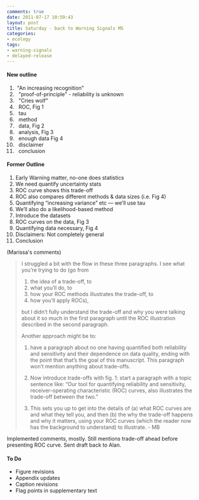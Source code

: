 ```yaml
---
comments: true
date: 2011-07-17 10:59:43
layout: post
title: Saturday - back to Warning Signals MS
categories:
- ecology
tags:
- warning-signals
- delayed-release
---
```


#### New outline

1.  "An increasing recognition"
2.   "proof-of-principle" - reliability is unknown
3.   "Cries wolf"
4.   ROC, Fig 1
5.   tau
6.   method
7.   data, Fig 2
8.   analysis, Fig 3
9.   enough data Fig 4
10.   disclaimer
11.   conclusion

#### Former Outline

1. Early Warning matter, no-one does statistics
2. We need quantify uncertainty stats
3. ROC curve shows this trade-off
4. ROC also compares different methods & data sizes (i.e. Fig 4)
5. Quantifying “increasing variance” etc — we’ll use tau
6. We’ll also do a likelihood-based method
7. Introduce the datasets
8. ROC curves on the data, Fig 3
9. Quantifying data necessary, Fig 4
10. Disclaimers: Not completely general
11. Conclusion

(Marissa's comments)

>I struggled a bit with the flow in these three paragraphs. I see what you’re trying to do (go from
>
>1) the idea of a trade-off, to
>2) what you’ll do, to
>3) how your ROC methods illustrates the trade-off, to
>4) how you’ll apply ROCs),
>
>but I didn’t fully understand the trade-off and why you were talking about it so much in the first paragraph until the ROC illustration described in the second paragraph.
>
>Another approach might be to:
>
>1) have a paragraph about no one having quantified both reliability and sensitivity and their dependence on data quality, ending with the point that that’s the goal of this manuscript. This paragraph won’t mention anything about trade-offs.
>
>2) Now introduce trade-offs with fig. 1: start a paragraph with a topic sentence like: “Our tool for quantifying reliability and sensitivity, receiver-operating characteristic (ROC) curves, also illustrates the trade-off between the two.”
>
>3) This sets you up to get into the details of (a) what ROC curves are and what they tell you, and then
>(b) the why the trade-off happens and why it matters, using your ROC curves (which the reader now has the background to understand) to illustrate. - MB

Implemented comments, mostly. Still mentions trade-off ahead before presenting ROC curve. Sent draft back to Alan.


#### To Do


* Figure revisions
* Appendix updates
* Caption revisions
* Flag points in supplementary text


